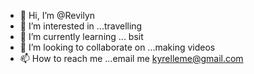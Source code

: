 - 👋 Hi, I’m @Revilyn
- 👀 I’m interested in ...travelling
- 🌱 I’m currently learning ... bsit
- 💞️ I’m looking to collaborate on ...making videos
- 📫 How to reach me ...email me kyrelleme@gmail.com

<!---
Revilyn/Revilyn is a ✨ special ✨ repository because its `README.md` (this file) appears on your GitHub profile.
You can click the Preview link to take a look at your changes.
--->
